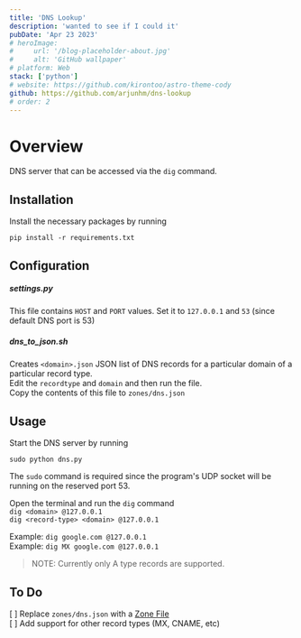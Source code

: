 ```yaml
---
title: 'DNS Lookup'
description: 'wanted to see if I could it'
pubDate: 'Apr 23 2023'
# heroImage:
#     url: '/blog-placeholder-about.jpg'
#     alt: 'GitHub wallpaper'
# platform: Web
stack: ['python']
# website: https://github.com/kirontoo/astro-theme-cody
github: https://github.com/arjunhm/dns-lookup
# order: 2
---
```


# Overview

DNS server that can be accessed via the `dig` command.  


## Installation

Install the necessary packages by running  
```
pip install -r requirements.txt
```

## Configuration

##### settings.py
This file contains `HOST` and `PORT` values. Set it to `127.0.0.1` and `53` (since default DNS port is 53)  

##### dns_to_json.sh  
Creates `<domain>.json` JSON list of DNS records for a particular domain of a particular record type.  
Edit the `recordtype` and `domain` and then run the file.  
Copy the contents of this file to `zones/dns.json`  

## Usage

Start the DNS server by running  
```
sudo python dns.py
```  
The `sudo` command is required since the program's UDP socket will be running on the reserved port 53.  

Open the terminal and run the `dig` command  
`dig <domain> @127.0.0.1`  
`dig <record-type> <domain> @127.0.0.1`  

Example: `dig google.com @127.0.0.1`  
Example: `dig MX google.com @127.0.0.1`  

> NOTE: Currently only A type records are supported.

## To Do
[ ] Replace `zones/dns.json` with a [Zone File](https://docs.oracle.com/en-us/iaas/Content/DNS/Reference/formattingzonefile.htm)  
[ ] Add support for other record types (MX, CNAME, etc)  